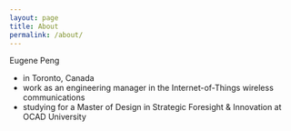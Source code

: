 ```yaml
---
layout: page
title: About
permalink: /about/
---
```

Eugene Peng
- in Toronto, Canada
- work as an engineering manager in the Internet-of-Things wireless communications
- studying for a Master of Design in Strategic Foresight & Innovation at OCAD University
